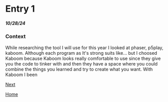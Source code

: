 # Entry 1
##### 10/28/24
### Context
While researching the tool I will use for this year I looked at phaser, p5play, kaboom. Although each program as It's strong suits like...
but I choosed Kaboom because Kaboom looks really comfortable to use since they give you the code to tinker with and then they have a space where you could combine the things you learned and try to create what you want. With Kaboom I been

[Next](entry02.md)

[Home](../README.md)
